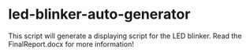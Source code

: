 # led-blinker-auto-generator
This script will generate a displaying script for the LED blinker. Read the FinalReport.docx for more information!
